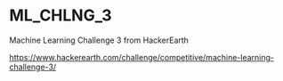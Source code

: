 # ML_CHLNG_3
Machine Learning Challenge 3 from HackerEarth

https://www.hackerearth.com/challenge/competitive/machine-learning-challenge-3/
